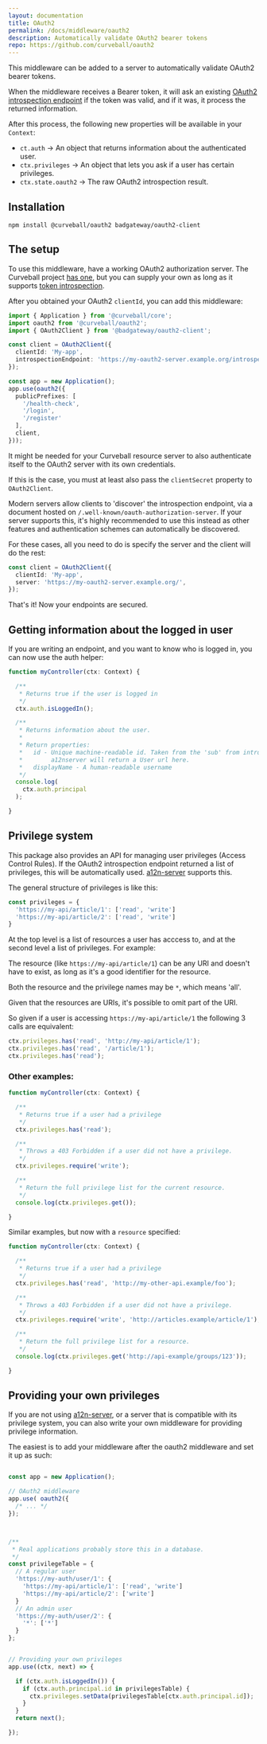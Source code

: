 ```yaml
---
layout: documentation
title: OAuth2
permalink: /docs/middleware/oauth2
description: Automatically validate OAuth2 bearer tokens
repo: https://github.com/curveball/oauth2
---
```


This middleware can be added to a server to automatically validate OAuth2
bearer tokens.

When the middleware receives a Bearer token, it will ask an existing
[OAuth2 introspection endpoint][1] if the token was valid, and if it was,
it process the returned information.

After this process, the following new properties will be available in your
`Context`:

* `ct.auth` -> An object that returns information about the authenticated user.
* `ctx.privileges` -> An object that lets you ask if a user has certain privileges.
* `ctx.state.oauth2` -> The raw OAuth2 introspection result.


Installation
------------

    npm install @curveball/oauth2 badgateway/oauth2-client


The setup
---------

To use this middleware, have a working OAuth2 authorization server. The
Curveball project [has one][3], but you can supply your own as long as it
supports [token introspection][1].

After you obtained your OAuth2 `clientId`, you can add this middleware:


```typescript
import { Application } from '@curveball/core';
import oauth2 from '@curveball/oauth2';
import { OAuth2Client } from '@badgateway/oauth2-client';

const client = OAuth2Client({
  clientId: 'My-app',
  introspectionEndpoint: 'https://my-oauth2-server.example.org/introspect',
});

const app = new Application();
app.use(oauth2({
  publicPrefixes: [
    '/health-check',
    '/login',
    '/register'
  ],
  client,
}));
```

It might be needed for your Curveball resource server to also authenticate
itself to the OAuth2 server with its own credentials.

If this is the case, you must at least also pass the `clientSecret` property
to `OAuth2Client`.

Modern servers allow clients to 'discover' the introspection endpoint, via a
document hosted on `/.well-known/oauth-authorization-server`. If your server
supports this, it's highly recommended to use this instead as other features
and authentication schemes can automatically be discovered.

For these cases, all you need to do is specify the server and the client will
do the rest:

```typescript
const client = OAuth2Client({
  clientId: 'My-app',
  server: 'https://my-oauth2-server.example.org/',
});
```

That's it! Now your endpoints are secured.


Getting information about the logged in user
--------------------------------------------

If you are writing an endpoint, and you want to know who is logged in, you
can now use the auth helper:

```typescript
function myController(ctx: Context) {

  /**
   * Returns true if the user is logged in
   */
  ctx.auth.isLoggedIn();

  /**
   * Returns information about the user.
   *
   * Return properties:
   *   id - Unique machine-readable id. Taken from the 'sub' from introspection.
   *        a12nserver will return a User url here.
   *   displayName - A human-readable username
   */
  console.log(
    ctx.auth.principal
  );

}
```

Privilege system
----------------

This package also provides an API for managing user privileges (Access Control
Rules). If the OAuth2 introspection endpoint returned a list of privileges,
this will be automatically used. [a12n-server][3] supports this.

The general structure of privileges is like this:

```typescript
const privileges = {
  'https://my-api/article/1': ['read', 'write']
  'https://my-api/article/2': ['read', 'write']
}
```

At the top level is a list of resources a user has acccess to, and at the
second level a list of privileges. For example:

The resource (like `https://my-api/article/1`) can be any URI and doesn't
have to exist, as long as it's a good identifier for the resource.

Both the resource and the privilege names may be `*`, which means 'all'.

Given that the resources are URIs, it's possible to omit part of the URI.

So given if a user is accessing `https://my-api/article/1` the following
3 calls are equivalent:

```typescript
ctx.privileges.has('read', 'http://my-api/article/1');
ctx.privileges.has('read', '/article/1');
ctx.privileges.has('read');
```

### Other examples:


```typescript
function myController(ctx: Context) {

  /**
   * Returns true if a user had a privilege
   */
  ctx.privileges.has('read');

  /**
   * Throws a 403 Forbidden if a user did not have a privilege.
   */
  ctx.privileges.require('write');

  /**
   * Return the full privilege list for the current resource.
   */
  console.log(ctx.privileges.get());

}
```

Similar examples, but now with a `resource` specified:

```typescript
function myController(ctx: Context) {

  /**
   * Returns true if a user had a privilege
   */
  ctx.privileges.has('read', 'http://my-other-api.example/foo');

  /**
   * Throws a 403 Forbidden if a user did not have a privilege.
   */
  ctx.privileges.require('write', 'http://articles.example/article/1');

  /**
   * Return the full privilege list for a resource.
   */
  console.log(ctx.privileges.get('http://api-example/groups/123'));

}
```

Providing your own privileges
-----------------------------

If you are not using [a12n-server][3], or a server that is compatible
with its privilege system, you can also write your own middleware
for providing privilege information.

The easiest is to add your middleware after the oauth2 middleware
and set it up as such:

```typescript

const app = new Application();

// OAuth2 middleware
app.use( oauth2({
  /* ... */
});



/**
 * Real applications probably store this in a database.
 */
const privilegeTable = {
  // A regular user
  'https://my-auth/user/1': {
    'https://my-api/article/1': ['read', 'write']
    'https://my-api/article/2': ['write']
  }
  // An admin user
  'https://my-auth/user/2': {
    '*': ['*']
  }
};


// Providing your own privileges
app.use((ctx, next) => {

  if (ctx.auth.isLoggedIn()) {
    if (ctx.auth.principal.id in privilegesTable) {
      ctx.privileges.setData(privilegesTable[ctx.auth.principal.id]);
    }
  }
  return next();

});
```

[1]: https://tools.ietf.org/html/rfc7662
[2]: https://github.com/badgatway/oauth2-client "OAuth2 Client Library"
[3]: https://github.com/curveball/a12n-server "a12n-server"
